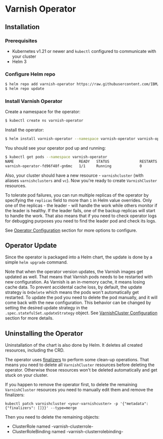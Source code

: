 # Varnish Operator 

## Installation

### Prerequisites

* Kubernetes v1.21 or newer and `kubectl` configured to communicate with your cluster
* Helm 3

### Configure Helm repo

```bash
$ helm repo add varnish-operator https://raw.githubusercontent.com/IBM/varnish-operator/main/helm-releases
$ helm repo update
```

### Install Varnish Operator

Create a namespace for the operator:

```bash
$ kubectl create ns varnish-operator
```

Install the operator:

```bash
$ helm install varnish-operator --namespace varnish-operator varnish-operator/varnish-operator
```                                                                                                                        

You should see your operator pod up and running:

```bash
$ kubectl get pods --namespace varnish-operator
NAME                              READY   STATUS              RESTARTS   AGE
varnish-operator-fd96f48f-gn6mc   1/1     Running             0          40s
```

Also, your cluster should have a new resource - `varnishcluster` (with aliases `varnishclusters` and `vc`). Now you're ready to create `VarnishCluster` resources.

To tolerate pod failures, you can run multiple replicas of the operator by specifying the `replicas` field to more than `1` in Helm value overrides. Only one of the replicas - the leader - will handle the work while others monitor if the leader is healthy. If the leader fails, one of the backup replicas will start to handle the work. That also means that if you need to check operator logs for debugging purposes you need to find the leader pod and check its logs.

See [Operator Configuration](operator-configuration.md) section for more options to configure.

## Operator Update

Since the operator is packaged into a Helm chart, the update is done by a simple `helm upgrade` command.

Note that when the operator version updates, the Varnish images get updated as well. That means that Varnish pods needs to be restarted with new configuration. As Varnish is an in-memory cache, it means losing cache data. To prevent accidental cache loss, by default, the update strategy is `OnDelete` which means the pods won't automatically get restarted. To update the pod you need to delete the pod manually, and it will come back with the new configuration. This behavior can be changed by setting the desired update strategy in the `.spec.statefulSet.updateStrategy` object. See [VarnishCluster Configuration](varnish-cluster-configuration.md) section for more details.  

## Uninstalling the Operator

Uninstallation of the chart is also done by Helm.
It deletes all created resources, including the CRD.
 
The operator uses [finalizers](https://kubernetes.io/docs/tasks/access-kubernetes-api/custom-resources/custom-resource-definitions/#finalizers) to perform some clean-up operations. That means you need to delete all `VarnishCluster` resources before deleting the operator. Otherwise those resources won't be deleted automatically and get stuck on your cluster.

If you happen to remove the operator first, to delete the remaining `VarnishCluster` resources you need to manually edit them and remove the finalizers:

  `kubectl patch varnishcluster <your-varnishcuster> -p '{"metadata":{"finalizers": []}}' --type=merge`

Then you need to delete the remaining objects:
 * ClusterRole named <varnishcluster-name>-varnish-clusterrole-<varnishcluster-namespace>
 * ClusterRoleBinding named <varnishcluster-name>-varnish-clusterrolebinding-<varnishcluster-namespace>
